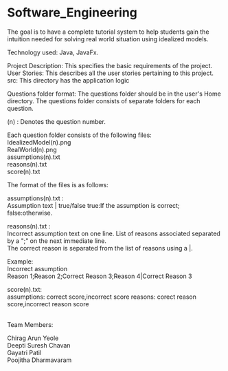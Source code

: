 # Software_Engineering

The goal is to have a complete tutorial system to help students gain the intuition needed for solving
real world situation using idealized models.


Technology used: Java, JavaFx.


Project Description: This specifies the basic requirements of the project. <br />
User Stories: This describes all the user stories pertaining to this project. <br />
src: This directory has the application logic <br /> 


Questions folder format:
The questions folder should be in the user's Home directory.
The questions folder consists of separate folders for each question. <br />

(n) : Denotes the question number. <br />

Each question folder consists of the following files: <br />
IdealizedModel(n).png <br />
RealWorld(n).png <br />
assumptions(n).txt <br />
reasons(n).txt <br />
score(n).txt <br />

The format of the files is as follows: <br/>

assumptions(n).txt : <br/>
Assumption text | true/false    true:If the assumption is correct; false:otherwise.<br />

reasons(n).txt : <br />
Incorrect assumption text on one line. List of reasons associated separated by a ";" on the next immediate line. <br />
The correct reason is separated from the list of reasons using a |. <br />

Example: <br />
Incorrect assumption <br />
Reason 1;Reason 2;Correct Reason 3;Reason 4|Correct Reason 3 <br />


score(n).txt: <br />
assumptions: correct score,incorrect score
reasons: corect reason score,incorrect reason score






<br />
Team Members:

Chirag Arun Yeole <br />
Deepti Suresh Chavan <br />
Gayatri Patil <br />
Poojitha Dharmavaram <br />
